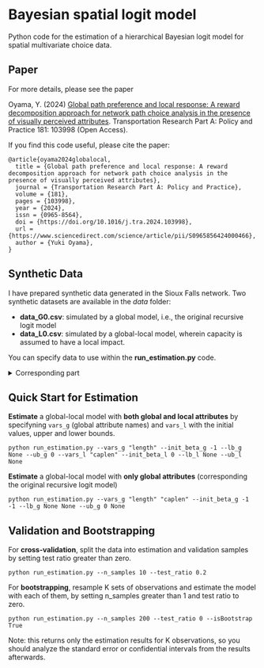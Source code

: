 # Bayesian spatial logit model
Python code for the estimation of a hierarchical Bayesian logit model for spatial multivariate choice data.

## Paper
For more details, please see the paper

Oyama, Y. (2024) [Global path preference and local response: A reward decomposition approach for network path choice analysis in the presence of visually perceived attributes](https://www.sciencedirect.com/science/article/pii/S0965856424000466). Transportation Research Part A: Policy and Practice 181: 103998 (Open Access). 

If you find this code useful, please cite the paper:
```
@article{oyama2024globalocal,
  title = {Global path preference and local response: A reward decomposition approach for network path choice analysis in the presence of visually perceived attributes},
  journal = {Transportation Research Part A: Policy and Practice},
  volume = {181},
  pages = {103998},
  year = {2024},
  issn = {0965-8564},
  doi = {https://doi.org/10.1016/j.tra.2024.103998},
  url = {https://www.sciencedirect.com/science/article/pii/S0965856424000466},
  author = {Yuki Oyama},
}
```

## Synthetic Data
I have prepared synthetic data generated in the Sioux Falls network.
Two synthetic datasets are available in the _data_ folder:

- **data_G0.csv**: simulated by a global model, i.e., the original recursive logit model
- **data_L0.csv**: simulated by a global-local model, wherein capacity is assumed to have a local impact.

You can specify data to use within the **run_estimation.py** code.

<details><summary>Corresponding part</summary>

```python
# for the prepared synthetic dataset: choose
        # "data_G0.csv" for data generated by a global model
        # "data_L0.csv" for data generated by a local model
    obs_data = pd.read_csv(os.path.join(data_dir, 'data_L0.csv'))
```
</details>

## Quick Start for Estimation
**Estimate** a global-local model with **both global and local attributes** by specifyning ```vars_g``` (global attribute names) and ```vars_l``` with the initial values, upper and lower bounds.

```
python run_estimation.py --vars_g "length" --init_beta_g -1 --lb_g None --ub_g 0 --vars_l "caplen" --init_beta_l 0 --lb_l None --ub_l None
```

**Estimate** a global-local model with **only global attributes** (corresponding the original recursive logit model)

```
python run_estimation.py --vars_g "length" "caplen" --init_beta_g -1 -1 --lb_g None None --ub_g 0 None
```

## Validation and Bootstrapping


For **cross-validation**, split the data into estimation and validation samples by setting test ratio greater than zero.

```
python run_estimation.py --n_samples 10 --test_ratio 0.2
```

For **bootstrapping**, resample K sets of observations and estimate the model with each of them, by setting n_samples greater than 1 and test ratio to zero. 

```
python run_estimation.py --n_samples 200 --test_ratio 0 --isBootstrap True
```
Note: this returns only the estimation results for K observations, so you should analyze the standard error or confidential intervals from the results afterwards.
